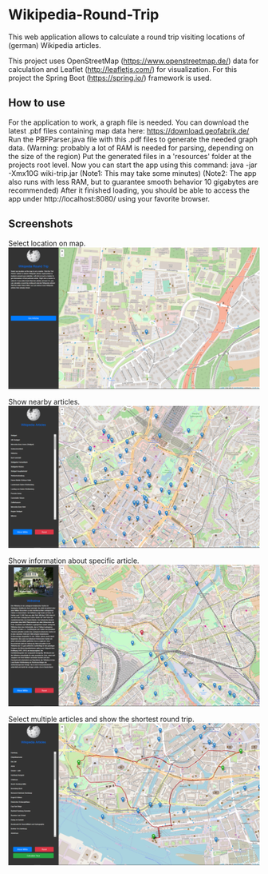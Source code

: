 # Wikipedia-Round-Trip
This web application allows to calculate a round trip visiting locations of (german) Wikipedia articles.

This project uses OpenStreetMap (https://www.openstreetmap.de/) data for calculation and Leaflet (http://leafletjs.com/) for visualization. 
For this project the Spring Boot (https://spring.io/) framework is used.

## How to use
For the application to work, a graph file is needed. 
You can download the latest .pbf files containing map data here: https://download.geofabrik.de/
Run the PBFParser.java file with this .pdf files to generate the needed graph data. 
(Warning: probably a lot of RAM is needed for parsing, depending on the size of the region)
Put the generated files in a 'resources' folder at the projects root level.
Now you can start the app using this command:
java -jar -Xmx10G wiki-trip.jar
(Note1: This may take some minutes)
(Note2: The app also runs with less RAM, but to guarantee smooth behavior 10 gigabytes are recommended)
After it finished loading, you should be able to access the app under http://localhost:8080/ using your favorite browser.

## Screenshots
Select location on map.
![Alt text](Images/Screenshot1.png?raw=true)

Show nearby articles.
![Alt text](Images/Screenshot2.png?raw=true)

Show information about specific article.
![Alt text](Images/Screenshot3.png?raw=true)

Select multiple articles and show the shortest round trip.
![Alt text](Images/Screenshot4.png?raw=true)